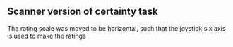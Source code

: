 ## Scanner version of certainty task

The rating scale was moved to be horizontal, such that the joystick's x axis is used to make the ratings
